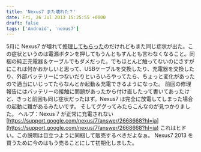 ```yaml
---
title: 'Nexus7 また壊れた？'
date: Fri, 26 Jul 2013 15:25:55 +0000
draft: false
tags: ['Android', 'nexus7']
---
```


5月に Nexus7 が壊れて[修理してもらった](/2013/05/nexus7-repair/)のだけれどもまた同じ症状が出た。この症状というのは電源ボタンを押してもうんともすんとも言わなくなること。同梱の純正充電器＆ケーブルでもダメだった。でもほとんど触ってないのにさすがにこれは何かおかしいと思って、USBケーブルを交換したり、充電器を交換したり、外部バッテリーにつないだりといろいろやってたら、ちょっと変化があったので適当にいじってたらなんとか起動＆充電できるようになった。 前回の修理報告にはバッテリーの接触に問題があったから付け直したって書いてあったけど、きっと前回も同じ症状だったはず。Nexus7 は完全に放電してしまった場合の起動に難があるみたいです。 そしてググってみたらこんなのが見つかりました。 ヘルプ：Nexus 7 が正常に充電されない [https://support.google.com/nexus/7/answer/2668668?hl=ja](https://support.google.com/nexus/7/answer/2668668?hl=ja) これはヒドい。この説明は目立つように同梱して販売するべきだよなぁ。 Nexus7 2013 を買うために今のはもう売ることにして初期化しました。
